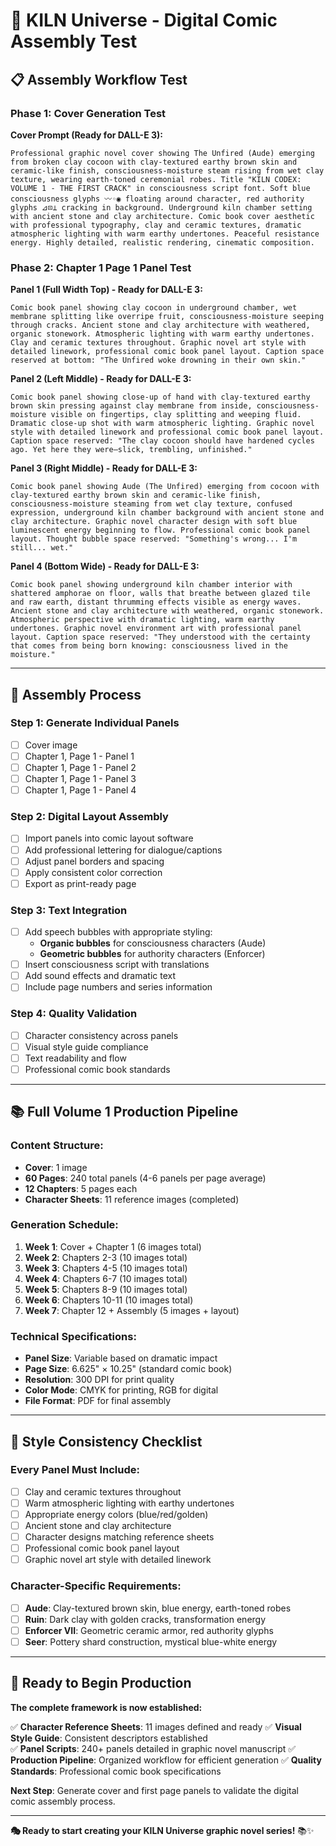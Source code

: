 # 🎨 KILN Universe - Digital Comic Assembly Test

## 📋 **Assembly Workflow Test**

### **Phase 1: Cover Generation Test**

**Cover Prompt (Ready for DALL-E 3):**
```
Professional graphic novel cover showing The Unfired (Aude) emerging from broken clay cocoon with clay-textured earthy brown skin and ceramic-like finish, consciousness-moisture steam rising from wet clay texture, wearing earth-toned ceremonial robes. Title "KILN CODEX: VOLUME 1 - THE FIRST CRACK" in consciousness script font. Soft blue consciousness glyphs 〰◦◉ floating around character, red authority glyphs ⊿⊡⊥ cracking in background. Underground kiln chamber setting with ancient stone and clay architecture. Comic book cover aesthetic with professional typography, clay and ceramic textures, dramatic atmospheric lighting with warm earthy undertones. Peaceful resistance energy. Highly detailed, realistic rendering, cinematic composition.
```

### **Phase 2: Chapter 1 Page 1 Panel Test**

**Panel 1 (Full Width Top) - Ready for DALL-E 3:**
```
Comic book panel showing clay cocoon in underground chamber, wet membrane splitting like overripe fruit, consciousness-moisture seeping through cracks. Ancient stone and clay architecture with weathered, organic stonework. Atmospheric lighting with warm earthy undertones. Clay and ceramic textures throughout. Graphic novel art style with detailed linework, professional comic book panel layout. Caption space reserved at bottom: "The Unfired woke drowning in their own skin."
```

**Panel 2 (Left Middle) - Ready for DALL-E 3:**
```
Comic book panel showing close-up of hand with clay-textured earthy brown skin pressing against clay membrane from inside, consciousness-moisture visible on fingertips, clay splitting and weeping fluid. Dramatic close-up shot with warm atmospheric lighting. Graphic novel style with detailed linework and professional comic book panel layout. Caption space reserved: "The clay cocoon should have hardened cycles ago. Yet here they were—slick, trembling, unfinished."
```

**Panel 3 (Right Middle) - Ready for DALL-E 3:**
```
Comic book panel showing Aude (The Unfired) emerging from cocoon with clay-textured earthy brown skin and ceramic-like finish, consciousness-moisture steaming from wet clay texture, confused expression, underground kiln chamber background with ancient stone and clay architecture. Graphic novel character design with soft blue luminescent energy beginning to flow. Professional comic book panel layout. Thought bubble space reserved: "Something's wrong... I'm still... wet."
```

**Panel 4 (Bottom Wide) - Ready for DALL-E 3:**
```
Comic book panel showing underground kiln chamber interior with shattered amphorae on floor, walls that breathe between glazed tile and raw earth, distant thrumming effects visible as energy waves. Ancient stone and clay architecture with weathered, organic stonework. Atmospheric perspective with dramatic lighting, warm earthy undertones. Graphic novel environment art with professional panel layout. Caption space reserved: "They understood with the certainty that comes from being born knowing: consciousness lived in the moisture."
```

---

## 🎯 **Assembly Process**

### **Step 1: Generate Individual Panels**
- [ ] Cover image
- [ ] Chapter 1, Page 1 - Panel 1
- [ ] Chapter 1, Page 1 - Panel 2  
- [ ] Chapter 1, Page 1 - Panel 3
- [ ] Chapter 1, Page 1 - Panel 4

### **Step 2: Digital Layout Assembly**
- [ ] Import panels into comic layout software
- [ ] Add professional lettering for dialogue/captions
- [ ] Adjust panel borders and spacing
- [ ] Apply consistent color correction
- [ ] Export as print-ready page

### **Step 3: Text Integration**
- [ ] Add speech bubbles with appropriate styling:
  - **Organic bubbles** for consciousness characters (Aude)
  - **Geometric bubbles** for authority characters (Enforcer)
- [ ] Insert consciousness script with translations
- [ ] Add sound effects and dramatic text
- [ ] Include page numbers and series information

### **Step 4: Quality Validation**
- [ ] Character consistency across panels
- [ ] Visual style guide compliance
- [ ] Text readability and flow
- [ ] Professional comic book standards

---

## 📚 **Full Volume 1 Production Pipeline**

### **Content Structure:**
- **Cover**: 1 image
- **60 Pages**: 240 total panels (4-6 panels per page average)
- **12 Chapters**: 5 pages each
- **Character Sheets**: 11 reference images (completed)

### **Generation Schedule:**
1. **Week 1**: Cover + Chapter 1 (6 images total)
2. **Week 2**: Chapters 2-3 (10 images total)  
3. **Week 3**: Chapters 4-5 (10 images total)
4. **Week 4**: Chapters 6-7 (10 images total)
5. **Week 5**: Chapters 8-9 (10 images total)
6. **Week 6**: Chapters 10-11 (10 images total)
7. **Week 7**: Chapter 12 + Assembly (5 images + layout)

### **Technical Specifications:**
- **Panel Size**: Variable based on dramatic impact
- **Page Size**: 6.625" × 10.25" (standard comic book)
- **Resolution**: 300 DPI for print quality
- **Color Mode**: CMYK for printing, RGB for digital
- **File Format**: PDF for final assembly

---

## 🎨 **Style Consistency Checklist**

### **Every Panel Must Include:**
- [ ] Clay and ceramic textures throughout
- [ ] Warm atmospheric lighting with earthy undertones
- [ ] Appropriate energy colors (blue/red/golden)
- [ ] Ancient stone and clay architecture
- [ ] Character designs matching reference sheets
- [ ] Professional comic book panel layout
- [ ] Graphic novel art style with detailed linework

### **Character-Specific Requirements:**
- [ ] **Aude**: Clay-textured brown skin, blue energy, earth-toned robes
- [ ] **Ruin**: Dark clay with golden cracks, transformation energy
- [ ] **Enforcer VII**: Geometric ceramic armor, red authority glyphs
- [ ] **Seer**: Pottery shard construction, mystical blue-white energy

---

## 🚀 **Ready to Begin Production**

**The complete framework is now established:**

✅ **Character Reference Sheets**: 11 images defined and ready
✅ **Visual Style Guide**: Consistent descriptors established  
✅ **Panel Scripts**: 240+ panels detailed in graphic novel manuscript
✅ **Production Pipeline**: Organized workflow for efficient generation
✅ **Quality Standards**: Professional comic book specifications

**Next Step**: Generate cover and first page panels to validate the digital comic assembly process.

---

**🎭 Ready to start creating your KILN Universe graphic novel series!** 📚✨